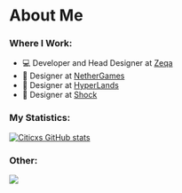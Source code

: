 <h1 align="left"> About Me </h1>


### Where I Work:
- 💻 Developer and Head Designer at [Zeqa](https://zeqa.tebex.io/about)
- 🎨 Designer at [NetherGames](https://nethergames.org)
- 🎨 Designer at [HyperLands](https://github.com/HyperLandsBE)
- 🎨 Designer at [Shock](https://github.com/Shock-Network)


### My Statistics:
[![Citicxs GitHub stats](https://github-readme-stats.vercel.app/api?username=Citicx&theme=tokyonight&show_icons=true&count_private=true)](https://github.com/anuraghazra/github-readme-stats)

### Other:
![](https://komarev.com/ghpvc/?username=Citicx&style=flat-square)
